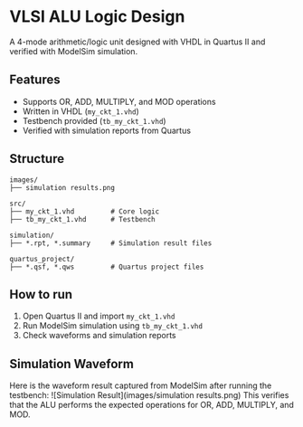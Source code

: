 # VLSI ALU Logic Design

A 4-mode arithmetic/logic unit designed with VHDL in Quartus II and verified with ModelSim simulation.

## Features
- Supports OR, ADD, MULTIPLY, and MOD operations
- Written in VHDL (`my_ckt_1.vhd`)
- Testbench provided (`tb_my_ckt_1.vhd`)
- Verified with simulation reports from Quartus

## Structure
```
images/
├── simulation results.png

src/
├── my_ckt_1.vhd         # Core logic
├── tb_my_ckt_1.vhd      # Testbench

simulation/
├── *.rpt, *.summary     # Simulation result files

quartus_project/
├── *.qsf, *.qws         # Quartus project files
```

## How to run
1. Open Quartus II and import `my_ckt_1.vhd`
2. Run ModelSim simulation using `tb_my_ckt_1.vhd`
3. Check waveforms and simulation reports

## Simulation Waveform
Here is the waveform result captured from ModelSim after running the testbench:
![Simulation Result](images/simulation results.png)
This verifies that the ALU performs the expected operations for OR, ADD, MULTIPLY, and MOD.